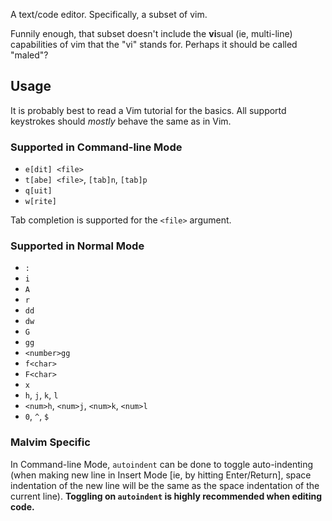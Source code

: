 A text/code editor. Specifically, a subset of vim.

Funnily enough, that subset doesn't include the **vi**sual (ie, multi-line) capabilities of vim that the "vi" stands for. Perhaps it should be called "maled"?

## Usage

It is probably best to read a Vim tutorial for the basics. All supportd keystrokes should *mostly* behave the same as in Vim.

### Supported in Command-line Mode

- `e[dit] <file>`
- `t[abe] <file>`, `[tab]n`, `[tab]p`
- `q[uit]`
- `w[rite]`

Tab completion is supported for the `<file>` argument.

### Supported in Normal Mode

- `:`
- `i`
- `A`
- `r`
- `dd`
- `dw`
- `G`
- `gg`
- `<number>gg`
- `f<char>`
- `F<char>`
- `x`
- `h`, `j`, `k`, `l`
- `<num>h`, `<num>j`, `<num>k`, `<num>l`
- `0`, `^`, `$`

### Malvim Specific

In Command-line Mode, `autoindent` can be done to toggle auto-indenting (when making new line in Insert Mode [ie, by hitting Enter/Return], space indentation of the new line will be the same as the space indentation of the current line). **Toggling on `autoindent` is highly recommended when editing code.**
